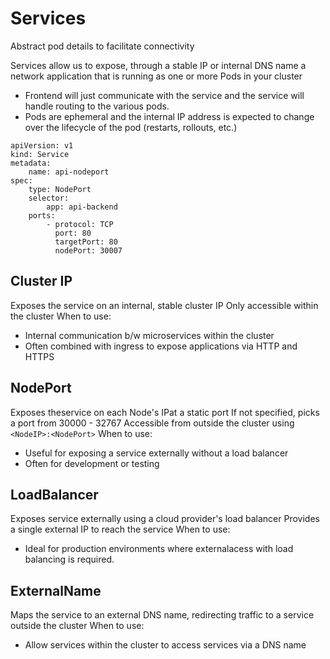 # Services

Abstract pod details to facilitate connectivity

Services allow us to expose, through a stable IP or internal DNS name a network application that is running as one or more Pods in your cluster
- Frontend will just communicate with the service and the service will handle routing to the various pods.
- Pods are ephemeral and the internal IP address is expected to change over the lifecycle of the pod (restarts, rollouts, etc.)

```
apiVersion: v1
kind: Service
metadata:
    name: api-nodeport
spec:
    type: NodePort
    selector: 
        app: api-backend
    ports:
        - protocol: TCP
          port: 80
          targetPort: 80
          nodePort: 30007
```

## Cluster IP
Exposes the service on an internal, stable cluster IP
Only accessible within the cluster
When to use:
- Internal communication b/w microservices within the cluster
- Often combined with ingress to expose applications via HTTP and HTTPS

## NodePort
Exposes theservice on each Node's IPat a static port
If not specified, picks a port from 30000 - 32767
Accessible from outside the cluster using `<NodeIP>:<NodePort>`
When to use:
- Useful for exposing a service externally without a load balancer
- Often for development or testing

## LoadBalancer
Exposes service externally using a cloud provider's load balancer
Provides a single external IP to reach the service
When to use:
- Ideal for production environments where externalacess with load balancing is required.

## ExternalName
Maps the service to an external DNS name, redirecting traffic to a service outside the cluster
When to use:
- Allow services within the cluster to access services via a DNS name